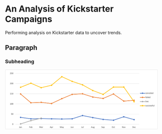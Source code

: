 # An Analysis of Kickstarter Campaigns
Performing analysis on Kickstarter data to uncover trends. 


## Paragraph

### Subheading

![Outcome_based_on_launch_date_graph](./Resources/Outcome_based_on_launch_date_graph.png)